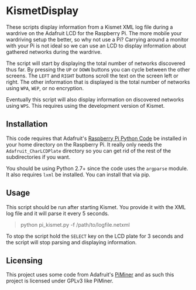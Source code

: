 KismetDisplay
=============

These scripts display information from a Kismet XML log file during a wardrive on the Adafruit LCD for the Raspberry Pi. The more mobile your wardriving setup the better, so why not use a Pi? Carrying around a monitor with your Pi is not ideal so we can use an LCD to display information about gathered networks during the wardrive.

The script will start by displaying the total number of networks discovered thus far. By pressing the `UP` or `DOWN` buttons you can cycle between the other screens. The `LEFT` and `RIGHT` buttons scroll the text on the screen left or right. The other information that is displayed is the total number of networks using `WPA`, `WEP`, or no encryption. 

Eventually this script will also display information on discovered networks using `WPS`. This requires using the development version of Kismet. 

## Installation

This code requires that Adafruit's [Raspberry Pi Python Code](https://github.com/adafruit/Adafruit-Raspberry-Pi-Python-Code) be installed in your home directory on the Raspberry Pi. It really only needs the `Adafruit_CharLCDPlate` directory so you can get rid of the rest of the subdirectories if you want. 

You should be using Python 2.7+ since the code uses the `argparse` module. It also requires `lxml` be installed. You can install that via pip. 

## Usage

This script should be run after starting Kismet. You provide it with the XML log file and it will parse it every 5 seconds. 

> python pi_kismet.py -f /path/to/logfile.netxml

To stop the script hold the `SELECT` key on the LCD plate for 3 seconds and the script will stop parsing and displaying information. 

## Licensing

This project uses some code from Adafruit's [PiMiner](https://github.com/adafruit/PiMiner) and as such this project is licensed under GPLv3 like PiMiner. 

